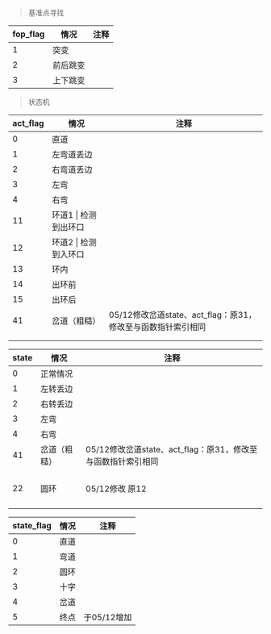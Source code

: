 >   基准点寻找

| fop_flag | 情况     | 注释 |
| -------- | -------- | ---- |
| 1        | 突变     |      |
| 2        | 前后跳变 |      |
| 3        | 上下跳变 |      |
>   状态机

| act_flag | 情况                  | 注释                                                         |
| -------- | --------------------- | ------------------------------------------------------------ |
| 0        | 直道                  |                                                              |
| 1        | 左弯道丢边            |                                                              |
| 2        | 右弯道丢边            |                                                              |
| 3        | 左弯                  |                                                              |
| 4        | 右弯                  |                                                              |
| 11       | 环道1 \| 检测到出环口 |                                                              |
| 12       | 环道2 \| 检测到入环口 |                                                              |
| 13       | 环内                  |                                                              |
| 14       | 出环前                |                                                              |
| 15       | 出环后                |                                                              |
| 41       | 岔道（粗糙）          | 05/12修改岔道state、act_flag：原31，修改至与函数指针索引相同 |
|          |                       |                                                              |
|          |                       |                                                              |

| state | 情况         | 注释                                                         |
| ----- | ------------ | ------------------------------------------------------------ |
| 0     | 正常情况     |                                                              |
| 1     | 左转丢边     |                                                              |
| 2     | 右转丢边     |                                                              |
| 3     | 左弯         |                                                              |
| 4     | 右弯         |                                                              |
| 41    | 岔道（粗糙） | 05/12修改岔道state、act_flag：原31，修改至与函数指针索引相同 |
|       |              |                                                              |
|       |              |                                                              |
|       |              |                                                              |
|       |              |                                                              |
| 22    | 圆环         | 05/12修改 原12                                               |
|       |              |                                                              |
|       |              |                                                              |
|       |              |                                                              |
|       |              |                                                              |

| state_flag | 情况 | 注释        |
| ---------- | ---- | ----------- |
| 0          | 直道 |             |
| 1          | 弯道 |             |
| 2          | 圆环 |             |
| 3          | 十字 |             |
| 4          | 岔道 |             |
| 5          | 终点 | 于05/12增加 |

